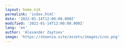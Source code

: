 ```yaml
---
layout: home.njk
permalink: 'index.html'
date: '2022-01-14T12:00:00.000Z'
modified: '2022-01-14T12:00:00.000Z'
lang: 'en'
author: 'Alexander Zaytsev'
image: 'https://shoonia.site/assets/images/icon.png'
---
```

